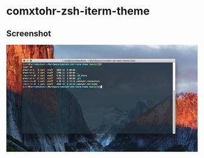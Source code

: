# comxtohr-zsh-iterm-theme

## Screenshot
![screenshot](http://raw.githubusercontent.com/comxtohr/comxtohr-zsh-iterm-theme/master/screenshot.png)
